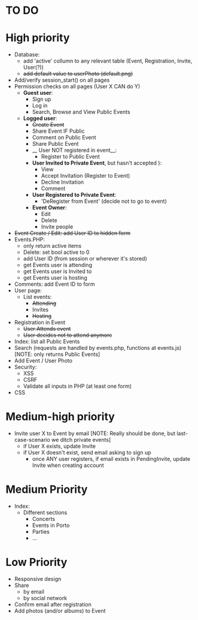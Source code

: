 TO DO
=========
# High priority
* Database:
	* add 'active' collumn to any relevant table (Event, Registration, Invite, User(?))
	* ~~add default value to userPhoto (default.png)~~
* Add/verify session_start() on all pages 
* Permission checks on all pages (User X CAN do Y)
	* __Guest user__:
		* Sign up
		* Log in
		* Search, Browse and View Public Events
	* __Logged user__:
		* ~~Create Event~~
		* Share Event IF Public
		* Comment on Public Event
		* Share Public Event
		* __ User NOT registered in event__:
			* Register to Public Event
		* __User Invited to Private Event__, but hasn't accepted ):
			* View
			* Accept Invitation (Register to Event)
			* Decline Invitation
			* Comment
		* __User Registered to Private Event__:
			* 'DeRegister from Event' (decide not to go to event)
		* __Event Owner__:
			* Edit
			* Delete
			* Invite people
* ~~Event Create / Edit: add User ID to hidden form~~
* Events.PHP:
	* only return active items
	* Delete: set bool active to 0
	* add User ID (from session or wherever it's stored)
	* get Events user is attending
	* get Events user is Invited to 
	* get Events user is hosting
* Comments: add Event ID to form
* User page:
	* List events:
		* ~~Attending~~
		* Invites
		* ~~Hosting~~
* Registration in Event
	* ~~User Attends event~~
	* ~~User decides not to attend anymore~~
* Index: list all Public Events
* Search (requests are handled by events.php, functions at events.js) [NOTE: only returns Public Events]
* Add Event / User Photo
* Security:
	* XSS
	* CSRF
	* Validate all inputs in PHP (at least one form)
* CSS

# Medium-high priority
* Invite user X to Event by email [NOTE: Really should be done, but last-case-scenario we ditch private events]
	* if User X exists, update Invite
	* if User X doesn't exist, send email asking to sign up
		* once ANY user registers, if email exists in PendingInvite, update Invite when creating account

# Medium Priority
* Index:
	* Different sections
		* Concerts
		* Events in Porto
		* Parties
		* ...
# Low Priority
* Responsive design
* Share
	* by email
	* by social network
* Confirm email after registration
* Add photos (and/or albums) to Event

